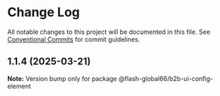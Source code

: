 # Change Log

All notable changes to this project will be documented in this file.
See [Conventional Commits](https://conventionalcommits.org) for commit guidelines.

## 1.1.4 (2025-03-21)

**Note:** Version bump only for package @flash-global66/b2b-ui-config-element
